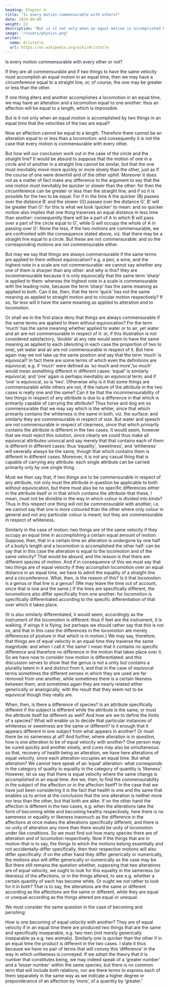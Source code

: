 ```yaml
---
heading: Chapter 4
title: "Is every motion commensurable with others?"
date: 2024-09-08
weight: 22
description: "But is it not only when an equal motion is accomplished by two things in an equal time that the velocities of the two are equal?"
image: "/covers/physics.png"
writer:
  name: Aristotle 
  url: https://en.wikipedia.org/wiki/Aristotle
---
```



Is every motion commensurable with every other or not?

If they are all commensurable and if two things to have the same velocity must accomplish an equal motion in an equal time, then we may have a circumference equal to a straight line, or, of course, the one may be greater or less than the other. 

If one thing alters and another accomplishes a locomotion in an equal time, we may have an alteration and a locomotion equal to one another: thus an affection will be equal to a length, which is impossible.

But is it not only when an equal motion is accomplished by two things in an equal time that the velocities of the two are equal? 

Now an affection cannot be equal to a length. Therefore there cannot be an alteration
equal to or less than a locomotion: and consequently it is not the case that every motion
is commensurable with every other.

But how will our conclusion work out in the case of the circle and the straight line? It
would be absurd to suppose that the motion of one in a circle and of another in a
straight line cannot be similar, but that the one must inevitably move more quickly or
more slowly than the other, just as if the course of one were downhill and of the other
uphill. Moreover it does not as a matter of fact make any difference to the argument to
say that the one motion must inevitably be quicker or slower than the other: for then the
circumference can be greater or less than the straight line; and if so it is possible for the
two to be equal. For if in the time A the quicker (B) passes over the distance B’ and the
slower (G) passes over the distance G’, B’ will be greater than G’: for this is what we
took ‘quicker’ to mean: and so quicker motion also implies that one thing traverses an
equal distance in less time than another: consequently there will be a part of A in which
B will pass over a part of the circle equal to G’, while G will occupy the whole of A in
passing over G’. None the less, if the two motions are commensurable, we are
confronted with the consequence stated above, viz. that there may be a straight line
equal to a circle. But these are not commensurable: and so the corresponding motions
are not commensurable either.

But may we say that things are always commensurable if the same terms are applied to
them without equivocation? e.g. a pen, a wine, and the highest note in a scale are not
commensurable: we cannot say whether any one of them is sharper than any other: and
why is this? they are incommensurable because it is only equivocally that the same term
‘sharp’ is applied to them: whereas the highest note in a scale is commensurable with
the leading-note, because the term ‘sharp’ has the same meaning as applied to both. Can
it be, then, that the term ‘quick’ has not the same meaning as applied to straight motion
and to circular motion respectively? If so, far less will it have the same meaning as
applied to alteration and to locomotion.

Or shall we in the first place deny that things are always commensurable if the same terms are applied to them without equivocation? For the term ‘much’ has the same meaning whether applied to water or to air, yet water and air are not commensurable in respect of it: or, if this illustration is not considered satisfactory, ‘double’ at any rate would seem to have the same meaning as applied to each (denoting in each case the
proportion of two to one), yet water and air are not commensurable in respect of it. But
here again may we not take up the same position and say that the term ‘much’ is
equivocal? In fact there are some terms of which even the definitions are equivocal; e.g.
if ‘much’ were defined as ‘so much and more’,’so much’ would mean something
different in different cases: ‘equal’ is similarly equivocal; and ‘one’ again is perhaps
inevitably an equivocal term; and if ‘one’ is equivocal, so is ‘two’. Otherwise why is it that some things are commensurable while others are not, if the nature of the attribute in the two cases is really one and the same? Can it be that the incommensurability of two things in respect of any attribute is due to a difference in that which is primarily capable
of carrying the attribute? Thus horse and dog are so commensurable that we may say
which is the whiter, since that which primarily contains the whiteness is the same in
both, viz. the surface: and similarly they are commensurable in respect of size. But
water and speech are not commensurable in respect of clearness, since that which
primarily contains the attribute is different in the two cases. It would seem, however that
we must reject this solution, since clearly we could thus make all equivocal attributes
univocal and say merely that that contains each of them is different in different cases:
thus ‘equality’, ‘sweetness’, and ‘whiteness’ will severally always be the same, though
that which contains them is different in different cases. Moreover, it is not any casual
thing that is capable of carrying any attribute: each single attribute can be carried
primarily only by one single thing.

Must we then say that, if two things are to be commensurable in respect of any attribute, not only must the attribute in question be applicable to both without equivocation, but there must also be no specific differences either in the attribute itself or in that which contains the attribute-that these, I mean, must not be divisible in the way in which colour is divided into kinds? Thus in this respect one thing will not be commensurable with another, i.e. we cannot say that one is more coloured than the other where only
colour in general and not any particular colour is meant; but they are commensurable in
respect of whiteness.


Similarly in the case of motion: two things are of the same velocity if they occupy an equal time in accomplishing a certain equal amount of motion. Suppose, then, that in a certain time an alteration is undergone by one half of a body’s length and a locomotion is accomplished the other half: can be say that in this case the alteration is equal to the locomotion and of the same velocity? That would be absurd, and the reason is that there are different species of motion. And if in consequence of this we must say that two
things are of equal velocity if they accomplish locomotion over an equal distance in an
equal time, we have to admit the equality of a straight line and a circumference. What,
then, is the reason of this? Is it that locomotion is a genus or that line is a genus? (We
may leave the time out of account, since that is one and the same.) If the lines are
specifically different, the locomotions also differ specifically from one another: for
locomotion is specifically differentiated according to the specific differentiation of that over which it takes place. 

(It is also similarly differentiated, it would seem, accordingly as the instrument of the locomotion is different: thus if feet are the instrument, it is walking, if wings it is flying; but perhaps we should rather say that this is not so, and that in this case the differences in the locomotion are merely differences of posture in that which is in motion.) We may say, therefore, that things are of equal velocity in an equal time they traverse the same magnitude: and when I call it ‘the same’ I mean that it contains no specific difference and therefore no difference in the motion that takes place over it. So we have now to consider how motion is differentiated: and this discussion serves to show that the genus is not a unity but contains a plurality latent in it and distinct from it, and that in the case of equivocal terms sometimes the different senses in which they are used are far removed from one another, while sometimes there is a certain likeness between them, and sometimes again they are nearly related either generically or analogically, with the result that they seem not to be equivocal though they really are.

When, then, is there a difference of species? Is an attribute specifically different if the
subject is different while the attribute is the same, or must the attribute itself be different
as well? And how are we to define the limits of a species? What will enable us to decide that particular instances of whiteness or sweetness are the same or different? Is it
enough that it appears different in one subject from what appears in another? Or must
there be no sameness at all? And further, where alteration is in question, how is one
alteration to be of equal velocity with another? One person may be cured quickly and
another slowly, and cures may also be simultaneous: so that, recovery of health being an
alteration, we have here alterations of equal velocity, since each alteration occupies an
equal time. But what alteration? We cannot here speak of an ‘equal’ alteration: what
corresponds in the category of quality to equality in the category of quantity is
‘likeness’. However, let us say that there is equal velocity where the same change is
accomplished in an equal time. Are we, then, to find the commensurability in the subject
of the affection or in the affection itself? In the case that we have just been considering it
is the fact that health is one and the same that enables us to arrive at the conclusion that
the one alteration is neither more nor less than the other, but that both are alike. If on the
other hand the affection is different in the two cases, e.g. when the alterations take the
form of becoming white and becoming healthy respectively, here there is no sameness or
equality or likeness inasmuch as the difference in the affections at once makes the
alterations specifically different, and there is no unity of alteration any more than there
would be unity of locomotion under like conditions. So we must find out how many
species there are of alteration and of locomotion respectively. Now if the things that are
in motion-that is to say, the things to which the motions belong essentially and not
accidentally-differ specifically, then their respective motions will also differ specifically:
if on the other hand they differ generically or numerically, the motions also will differ
generically or numerically as the case may be. But there still remains the question
whether, supposing that two alterations are of equal velocity, we ought to look for this
equality in the sameness (or likeness) of the affections, or in the things altered, to see
e.g. whether a certain quantity of each has become white.
Or ought we not rather to look for it in both? That is to say, the alterations are the same
or different according as the affections are the same or different, while they are equal or
unequal according as the things altered are equal or unequal.


We must consider the same question in the case of becoming and perishing:


How is one becoming of equal velocity with another? They are of equal velocity if in an
equal time there are produced two things that are the same and specifically inseparable,
e.g. two men (not merely generically inseparable as e.g. two animals). Similarly one is
quicker than the other if in an equal time the product is different in the two cases. I state
it thus because we have no pair of terms that will convey this ‘difference’ in the way in
which unlikeness is conveyed. If we adopt the theory that it is number that constitutes
being, we may indeed speak of a ‘greater number’ and a ‘lesser number’ within the same
species, but there is no common term that will include both relations, nor are there terms
to express each of them separately in the same way as we indicate a higher degree or
preponderance of an affection by ‘more’, of a quantity by ‘greater.’

